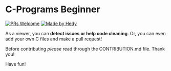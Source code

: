 # C-Programs Beginner
[![PRs Welcome](https://img.shields.io/badge/PRs-welcome-brightgreen.svg?style=flat-square)](http://makeapullrequest.com)  [![Made by Hedy](https://img.shields.io/badge/Made%20by-Hedy-green)](https://github.com/hedyhyry)

As a viewer, you can **detect issues or help code cleaning**. 
Or, you can even add your own C files and make a pull request!

Before contributing *please* read through the CONTRIBUTION.md file. Thank you!

Have fun!
